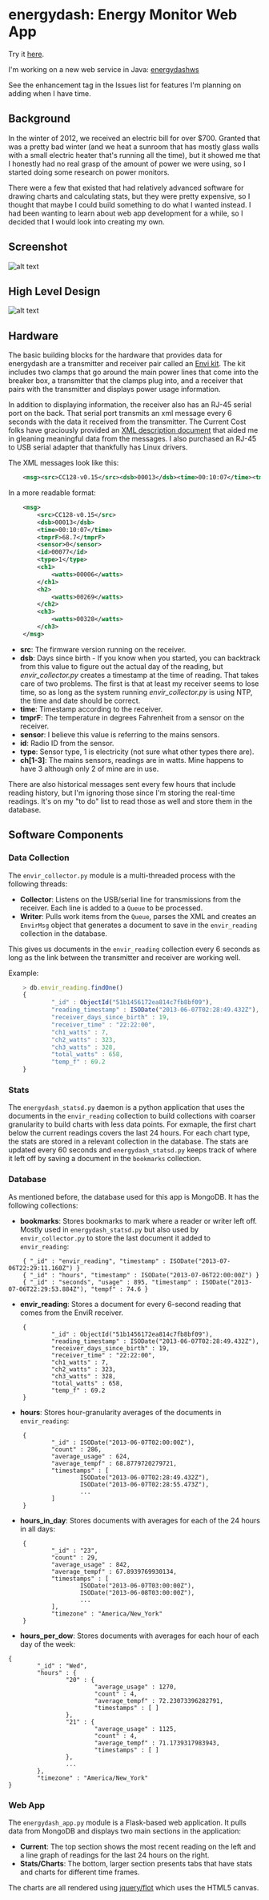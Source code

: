 # energydash: Energy Monitor Web App #

Try it <a href="http://linstid.com/energydash">here</a>.

I'm working on a new web service in Java: <a href="http://github.com/clinstid/energydashws">energydashws</a>

See the enhancement tag in the Issues list for features I'm planning on adding when I have time.

## Background ##
In the winter of 2012, we received an electric bill for over $700. Granted that was a pretty bad winter (and we heat a sunroom that has mostly glass walls with a small electric heater that's running all the time), but it showed me that I honestly had no real grasp of the amount of power we were using, so I started doing some research on power monitors.

There were a few that existed that had relatively advanced software for drawing charts and calculating stats, but they were pretty expensive, so I thought that maybe I could build something to do what I wanted instead. I had been wanting to learn about web app development for a while, so I decided that I would look into creating my own.

## Screenshot ##

![alt text](https://github.com/clinstid/energydash/raw/master/images/energydash_screenshot_2013-08-04.png "energydash screenshot")

## High Level Design ##

![alt text](https://github.com/clinstid/energydash/raw/master/images/high_level_design.png "energydash high level design")

## Hardware ##
The basic building blocks for the hardware that provides data for energydash are a transmitter and receiver pair called an <a href="http://www.currentcost.net/Monitor%20Details.html">Envi kit</a>. The kit includes two clamps that go around the main power lines that come into the breaker box, a transmitter that the clamps plug into, and a receiver that pairs with the transmitter and displays power usage information.

In addition to displaying information, the receiver also has an RJ-45 serial port on the back. That serial port transmits an xml message every 6 seconds with the data it received from the transmitter. The Current Cost folks have graciously provided an <a href="http://www.currentcost.com/download/Envi%20XML%20v19%20-%202011-01-11.pdf">XML description document</a> that aided me in gleaning meaningful data from the messages. I also purchased an RJ-45 to USB serial adapter that thankfully has Linux drivers.

The XML messages look like this:

```xml
    <msg><src>CC128-v0.15</src><dsb>00013</dsb><time>00:10:07</time><tmprF>68.7</tmprF><sensor>0</sensor><id>00077</id><type>1</type><ch1><watts>00006</watts></ch1><ch2><watts>00269</watts></ch2><ch3><watts>00328</watts></ch3></msg>
```

In a more readable format:

```xml
    <msg>
        <src>CC128-v0.15</src>
        <dsb>00013</dsb>
        <time>00:10:07</time>
        <tmprF>68.7</tmprF>
        <sensor>0</sensor>
        <id>00077</id>
        <type>1</type>
        <ch1>
            <watts>00006</watts>
        </ch1>
        <h2>
            <watts>00269</watts>
        </ch2>
        <ch3>
            <watts>00328</watts>
        </ch3>
    </msg>
```

* **src**: The firmware version running on the receiver.
* **dsb**: Days since birth - If you know when you started, you can backtrack from this value to figure out the actual day of the reading, but *envir_collector.py* creates a timestamp at the time of reading. That takes care of two problems. The first is that at least my receiver seems to lose time, so as long as the system running *envir_collector.py* is using NTP, the time and date should be correct.
* **time**: Timestamp according to the receiver.
* **tmprF**: The temperature in degrees Fahrenheit from a sensor on the receiver.
* **sensor**: I believe this value is referring to the mains sensors.
* **id**: Radio ID from the sensor.
* **type**: Sensor type, 1 is electricity (not sure what other types there are).
* **ch[1-3]**: The mains sensors, readings are in watts. Mine happens to have 3 although only 2 of mine are in use.

There are also historical messages sent every few hours that include reading history, but I'm ignoring those since I'm storing the real-time readings. It's on my "to do" list to read those as well and store them in the database.

## Software Components ##

### Data Collection ###
The `envir_collector.py` module is a multi-threaded process with the following threads: 

* **Collector**: Listens on the USB/serial line for transmissions from the receiver. Each line is added to a `Queue` to be processed.
* **Writer**: Pulls work items from the `Queue`, parses the XML and creates an `EnvirMsg` object that generates a document to save in the `envir_reading` collection in the database. 

This gives us documents in the `envir_reading` collection every 6 seconds as long as the link between the transmitter and receiver are working well.

Example:
```javascript
    > db.envir_reading.findOne()
    {
            "_id" : ObjectId("51b1456172ea814c7fb8bf09"),
            "reading_timestamp" : ISODate("2013-06-07T02:28:49.432Z"),
            "receiver_days_since_birth" : 19,
            "receiver_time" : "22:22:00",
            "ch1_watts" : 7,
            "ch2_watts" : 323,
            "ch3_watts" : 328,
            "total_watts" : 658,
            "temp_f" : 69.2
    }
```

### Stats ###
The `energydash_statsd.py` daemon is a python application that uses the documents in the `envir_reading` collection to build collections with coarser granularity to build charts with less data points. For exmaple, the first chart below the current readings covers the last 24 hours. For each chart type, the stats are stored in a relevant collection in the database. The stats are updated every 60 seconds and `energydash_statsd.py` keeps track of where it left off by saving a document in the `bookmarks` collection.

### Database ###
As mentioned before, the database used for this app is MongoDB. It has the following collections:

* **bookmarks**: Stores bookmarks to mark where a reader or writer left off. Mostly used in `energydash_statsd.py` but also used by `envir_collector.py` to store the last document it added to `envir_reading`:

```
    { "_id" : "envir_reading", "timestamp" : ISODate("2013-07-06T22:29:11.160Z") }
    { "_id" : "hours", "timestamp" : ISODate("2013-07-06T22:00:00Z") }
    { "_id" : "seconds", "usage" : 895, "timestamp" : ISODate("2013-07-06T22:29:53.884Z"), "tempf" : 74.6 }
```

* **envir_reading**: Stores a document for every 6-second reading that comes from the EnviR receiver.

```
    {
            "_id" : ObjectId("51b1456172ea814c7fb8bf09"),
            "reading_timestamp" : ISODate("2013-06-07T02:28:49.432Z"),
            "receiver_days_since_birth" : 19,
            "receiver_time" : "22:22:00",
            "ch1_watts" : 7,
            "ch2_watts" : 323,
            "ch3_watts" : 328,
            "total_watts" : 658,
            "temp_f" : 69.2
    }
```

* **hours**: Stores hour-granularity averages of the documents in `envir_reading`:

```
    {
            "_id" : ISODate("2013-06-07T02:00:00Z"),
            "count" : 286,
            "average_usage" : 624,
            "average_tempf" : 68.8779720279721,
            "timestamps" : [
                    ISODate("2013-06-07T02:28:49.432Z"),
                    ISODate("2013-06-07T02:28:55.473Z"),
                    ...
            ]
    }
```

* **hours_in_day**: Stores documents with averages for each of the 24 hours in all days:

```
    {
            "_id" : "23",
            "count" : 29,
            "average_usage" : 842,
            "average_tempf" : 67.8939769930134,
            "timestamps" : [
                    ISODate("2013-06-07T03:00:00Z"),
                    ISODate("2013-06-08T03:00:00Z"),
                    ...
            ],
            "timezone" : "America/New_York"
    }
```

* **hours_per_dow**: Stores documents with averages for each hour of each day of the week:

```
{
        "_id" : "Wed",
        "hours" : {
                "20" : {
                        "average_usage" : 1270,
                        "count" : 4,
                        "average_tempf" : 72.23073396282791,
                        "timestamps" : [ ]
                },
                "21" : {
                        "average_usage" : 1125,
                        "count" : 4,
                        "average_tempf" : 71.1739317983943,
                        "timestamps" : [ ]
                },
                ...
        },
        "timezone" : "America/New_York"
}
```

### Web App ###
The `energydash_app.py` module is a Flask-based web application. It pulls data from MongoDB and displays two main sections in the application:

* **Current**: The top section shows the most recent reading on the left and a line graph of readings for the last 24 hours on the right.
* **Stats/Charts**: The bottom, larger section presents tabs that have stats and charts for different time frames.

The charts are all rendered using <a href="http://www.flotcharts.org/">jquery/flot</a> which uses the HTML5 canvas. 
